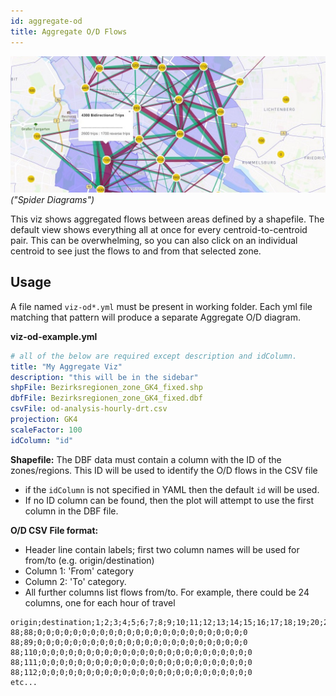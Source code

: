 ```yaml
---
id: aggregate-od
title: Aggregate O/D Flows
---
```


![banner screenshot](assets/aggregate-od.jpg)
_("Spider Diagrams")_

This viz shows aggregated flows between areas defined by a shapefile. The default view shows everything all at once for every centroid-to-centroid pair. This can be overwhelming, so you can also click on an individual centroid to see just the flows to and from that selected zone.

## Usage

A file named `viz-od*.yml` must be present in working folder. Each yml file matching that pattern will produce a separate Aggregate O/D diagram.

**viz-od-example.yml**

```yaml
# all of the below are required except description and idColumn.
title: "My Aggregate Viz"
description: "this will be in the sidebar"
shpFile: Bezirksregionen_zone_GK4_fixed.shp
dbfFile: Bezirksregionen_zone_GK4_fixed.dbf
csvFile: od-analysis-hourly-drt.csv
projection: GK4
scaleFactor: 100
idColumn: "id"
```

**Shapefile:** The DBF data must contain a column with the ID of the zones/regions. This ID will be used to identify the O/D flows in the CSV file

- if the `idColumn` is not specified in YAML then the default `id` will be used.
- If no ID column can be found, then the plot will attempt to use the first column in the DBF file.

**O/D CSV File format:**

- Header line contain labels; first two column names will be used for from/to (e.g. origin/destination)
- Column 1: 'From' category
- Column 2: 'To' category.
- All further columns list flows from/to. For example, there could be 24 columns, one for each hour of travel

```
origin;destination;1;2;3;4;5;6;7;8;9;10;11;12;13;14;15;16;17;18;19;20;21;22;23;24
88;88;0;0;0;0;0;0;0;0;0;0;0;0;0;0;0;0;0;0;0;0;0;0;0;0
88;89;0;0;0;0;0;0;0;0;0;0;0;0;0;0;0;0;0;0;0;0;0;0;0;0
88;110;0;0;0;0;0;0;0;0;0;0;0;0;0;0;0;0;0;0;0;0;0;0;0;0
88;111;0;0;0;0;0;0;0;0;0;0;0;0;0;0;0;0;0;0;0;0;0;0;0;0
88;112;0;0;0;0;0;0;0;0;0;0;0;0;0;0;0;0;0;0;0;0;0;0;0;0
etc...
```
